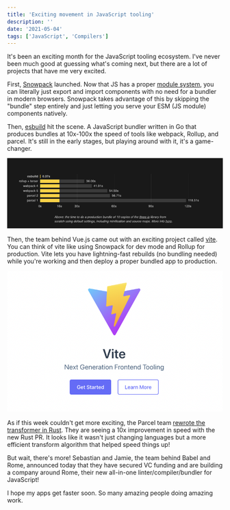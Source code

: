 ```yaml
---
title: 'Exciting movement in JavaScript tooling'
description: ''
date: '2021-05-04'
tags: ['JavaScript', 'Compilers']
---
```


It's been an exciting month for the JavaScript tooling ecosystem. I've never been much good at guessing what's coming next, but there are a lot of projects that have me very excited.

First, [Snowpack](https://www.snowpack.dev/) launched. Now that JS has a proper [module system](https://developer.mozilla.org/en-US/docs/Web/JavaScript/Guide/Modules), you can literally just export and import components with no need for a bundler in modern browsers. Snowpack takes advantage of this by skipping the "bundle" step entirely and just letting you serve your ESM (JS module) components natively.

Then, [esbuild](https://esbuild.github.io/) hit the scene. A JavaScript bundler written in Go that produces bundles at 10x-100x the speed of tools like webpack, Rollup, and parcel. It's still in the early stages, but playing around with it, it's a game-changer.

![Esbuild states](./esbuild.png)

Then, the team behind Vue.js came out with an exciting project called [vite](http://vitejs.dev/). You can think of vite like using Snowpack for dev mode and Rollup for production. Vite lets you have lightning-fast rebuilds (no bundling needed) while you're working and then deploy a proper bundled app to production.

![Vite logo](./vite.png)

As if this week couldn't get more exciting, the Parcel team [rewrote the transformer in Rust](https://github.com/parcel-bundler/parcel/pull/6230). They are seeing a 10x improvement in speed with the new Rust PR. It looks like it wasn't just changing languages but a more efficient transform algorithm that helped speed things up!

But wait, there's more! Sebastian and Jamie, the team behind Babel and Rome, announced today that they have secured VC funding and are building a company around Rome, their new all-in-one linter/compiler/bundler for JavaScript!

<Tweet tweetLink="sebmck/status/1389609712220528643" />

I hope my apps get faster soon. So many amazing people doing amazing work.
